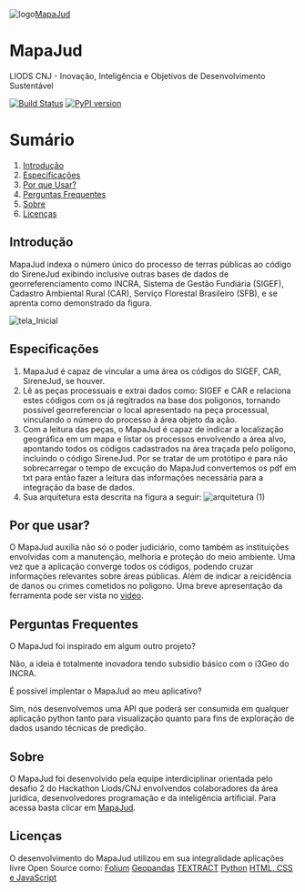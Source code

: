 ![logo](https://user-images.githubusercontent.com/37173966/120087481-d08aab00-c0be-11eb-85af-0202b0f24bd3.jpeg)<a href="http://mapajud.pjexperience.com.br">MapaJud</a>

# MapaJud   
LIODS CNJ - Inovação, Inteligência e Objetivos de Desenvolvimento Sustentável


[![Build Status](https://travis-ci.org/googlemaps/google-maps-services-python.svg?branch=master)](https://travis-ci.org/googlemaps/google-maps-services-python)
[![PyPI version](https://badge.fury.io/py/googlemaps.svg)](https://badge.fury.io/py/googlemaps)


# Sumário
1. [Introdução](#introducao)
2. [Especificações](#especificacoes)
3. [Por que Usar?](#porqueusar)
4. [Perguntas Frequentes](#perguntasfrequentes)
5. [Sobre](#sobre)
6. [Licenças](#licencas)


## Introdução
  MapaJud indexa o número único do processo de terras públicas ao código do SireneJud exibindo inclusive outras bases de dados de georreferenciamento como INCRA, 
 Sistema de Gestão Fundiária (SIGEF), Cadastro Ambiental Rural (CAR), Serviço Florestal Brasileiro (SFB), e se aprenta como demonstrado da figura.
 
 ![tela_Inicial](https://user-images.githubusercontent.com/37173966/120129204-eb7e1d80-c199-11eb-863a-42111f7d8217.png)

## Especificações
1. MapaJud é capaz de vincular a uma área os códigos do SIGEF, CAR, SireneJud, se houver. 
2. Lê as peças processuais e extrai dados como: SIGEF e CAR e relaciona estes códigos com os já regitrados na base dos poligonos, tornando possível georreferenciar o local apresentado na peça processual, vinculando o número do processo à área objeto da ação. 
3. Com a leitura das peças, o MapaJud é capaz de indicar a localização geográfica em um mapa e listar os processos envolvendo a área alvo, apontando todos os códigos cadastrados na área traçada pelo polígono, incluindo o código SireneJud.  Por se tratar de um protótipo e para não sobrecarregar o tempo de excução do MapaJud convertemos os pdf em txt para então fazer a leitura das informações necessária para a integração da base de dados. 
4. Sua arquitetura esta descrita na figura a seguir:
![arquitetura (1)](https://user-images.githubusercontent.com/37173966/120129753-ec637f00-c19a-11eb-8df2-be6a9f7fde69.jpeg)

## Por que usar?
O MapaJud auxilia não só o poder judiciário, como também as instituições envolvidas com a manutenção, melhoria e proteção do meio ambiente. Uma vez que a aplicação converge todos os códigos, podendo cruzar informações relevantes sobre áreas públicas. Além de indicar a reicidência de danos ou crimes cometidos no poligono. Uma breve apresentação da ferramenta pode ser vista no <a href="https://www.youtube.com/watch?v=3l81MM-RJDg">video</a>.


## Perguntas Frequentes
O MapaJud foi inspirado em algum outro projeto?

Não, a ideia é totalmente inovadora tendo subsidio básico com o i3Geo do INCRA. 


É possivel implentar o MapaJud ao meu aplicativo?

Sim, nós desenvolvemos uma API que poderá ser consumida em qualquer aplicação python tanto para visualização quanto para fins de exploração de dados usando técnicas de predição. 

## Sobre
O MapaJud foi desenvolvido pela equipe interdiciplinar orientada pelo desafio 2 do Hackathon Liods/CNJ envolvendos colaboradores da área juridica, desenvolvedores programação e da inteligência artificial.  Para acessa basta clicar em <a href="http://mapajud.pjexperience.com.br">MapaJud</a>.

## Licenças
 O desenvolvimento do MapaJud utilizou em sua integralidade aplicações livre Open Source como: 
 <a href="https://github.com/python-visualization/folium/blob/master/LICENSE.txt">Folium</a>
 <a href="https://github.com/geopandas/geopandas/blob/master/LICENSE.txt">Geopandas</a>
 <a href="https://github.com/dbashford/textract/blob/master/LICENSE">TEXTRACT</a>
 <a href="https://docs.python.org/3/license.html">Python</a>
 <a href="https://www.gnu.org/licenses/licenses.pt-br.html">HTML, CSS e JavaScript </a>


